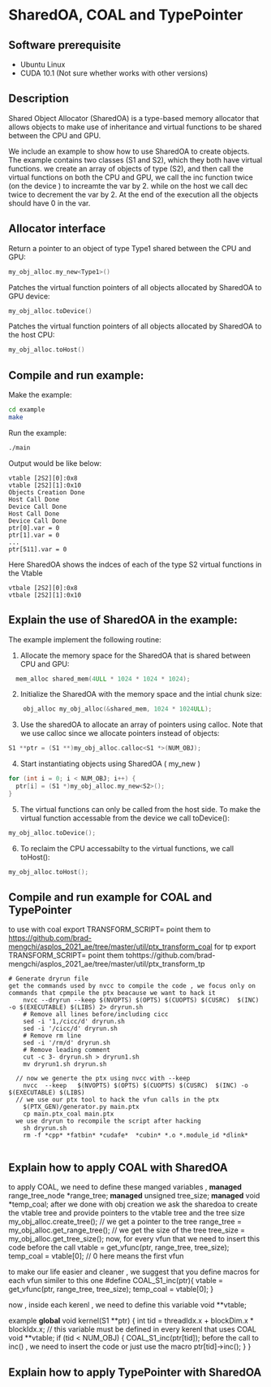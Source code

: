 # SharedOA, COAL and TypePointer

## Software prerequisite
* Ubuntu Linux
* CUDA 10.1 (Not sure whether works with other versions)

## Description
Shared Object Allocator (SharedOA) is a type-based memory
allocator that allows objects to make use of inheritance
and virtual functions to be shared between the CPU and GPU.

We include an example to show how to use SharedOA to create objects.
The example contains two classes (S1 and S2), which they both have virtual functions. we create an array of objects of type (S2), and then call the virtual functions on both the CPU and GPU, we call the inc function twice (on the device ) to increamte the var by 2. while on the host we call dec twice to decrement the var by 2. At the end of the execution all the objects should have 0 in the var.

## Allocator interface

Return a pointer to an object of type Type1 shared between the CPU and GPU:
```cpp
my_obj_alloc.my_new<Type1>()
```

Patches the virtual function pointers of all objects allocated by SharedOA to GPU device:
```cpp
my_obj_alloc.toDevice()
```

Patches the virtual function pointers of all objects allocated by SharedOA to the host CPU:
```cpp
my_obj_alloc.toHost()
```

## Compile and run example:

Make the example:
```bash
cd example
make
```

Run the example:
```bash
./main
```

Output would be like below:
```
vtable [2S2][0]:0x8
vtable [2S2][1]:0x10
Objects Creation Done
Host Call Done
Device Call Done
Host Call Done
Device Call Done
ptr[0].var = 0 
ptr[1].var = 0
...
ptr[511].var = 0 
```
Here SharedOA shows the indces of each of the type S2 virtual functions in the Vtable  
```
vtbale [2S2][0]:0x8
vtbale [2S2][1]:0x10
```
## Explain the use of SharedOA in the example:

The example implement the following routine:
1. Allocate the memory space for the SharedOA that is shared between CPU and GPU:
```cpp
  mem_alloc shared_mem(4ULL * 1024 * 1024 * 1024);
```

2. Initialize the SharedOA with the memory space and the intial chunk size:
```cpp
    obj_alloc my_obj_alloc(&shared_mem, 1024 * 1024ULL);
```

3. Use the sharedOA to allocate an array of pointers using calloc.
Note that we use calloc since we allocate pointers instead of objects:
```cpp
S1 **ptr = (S1 **)my_obj_alloc.calloc<S1 *>(NUM_OBJ);
```

4. Start instantiating objects using SharedOA ( my_new<Type> )
```cpp
for (int i = 0; i < NUM_OBJ; i++) {
  ptr[i] = (S1 *)my_obj_alloc.my_new<S2>();
}
```

5. The virtual functions can only be called from the host side.
To make the virtual function accessable from the device we call toDevice():
```cpp
my_obj_alloc.toDevice();
```

6. To reclaim the CPU accessabilty to the virtual functions, we call toHost():
```cpp
my_obj_alloc.toHost();
```

## Compile and run example for COAL and TypePointer
to use with coal 
export TRANSFORM_SCRIPT= point them to https://github.com/brad-mengchi/asplos_2021_ae/tree/master/util/ptx_transform_coal
for tp 
export TRANSFORM_SCRIPT= point them tohttps://github.com/brad-mengchi/asplos_2021_ae/tree/master/util/ptx_transform_tp


```
# Generate dryrun file
get the commands used by nvcc to compile the code , we focus only on commands that cpmpile the ptx beacause we want to hack it
	nvcc --dryrun --keep $(NVOPTS) $(OPTS) $(CUOPTS) $(CUSRC)  $(INC) -o $(EXECUTABLE) $(LIBS) 2> dryrun.sh 
	# Remove all lines before/including cicc
	sed -i '1,/cicc/d' dryrun.sh
	sed -i '/cicc/d' dryrun.sh
	# Remove rm line
	sed -i '/rm/d' dryrun.sh
	# Remove leading comment
	cut -c 3- dryrun.sh > dryrun1.sh
	mv dryrun1.sh dryrun.sh
  
  // now we generte the ptx using nvcc with --keep 
	nvcc  --keep   $(NVOPTS) $(OPTS) $(CUOPTS) $(CUSRC)  $(INC) -o $(EXECUTABLE) $(LIBS)
  // we use our ptx tool to hack the vfun calls in the ptx
	$(PTX_GEN)/generator.py main.ptx
	cp main.ptx_coal main.ptx
  we use dryrun to recompile the script after hacking
	sh dryrun.sh
	rm -f *cpp* *fatbin* *cudafe*  *cubin* *.o *.module_id *dlink*
  
  ```
## Explain how to apply COAL with SharedOA
to apply COAL, we need to define these manged variables ,
__managed__ range_tree_node *range_tree;
__managed__ unsigned tree_size;
__managed__ void *temp_coal;
after we done with obj creation 
we ask the sharedoa to create the vtable tree and provide pointers to the vtable tree and the tree size
  my_obj_alloc.create_tree();
  // we get a pointer to the tree
  range_tree = my_obj_alloc.get_range_tree();
  // we get the size of the tree
  tree_size = my_obj_alloc.get_tree_size();
now, for every vfun that we need to insert this code before the call
vtable = get_vfunc(ptr, range_tree, tree_size);  temp_coal = vtable[0]; // 0 here means the first vfun

to make our life easier and cleaner ,  we suggest that you define macros for each vfun 
similer to this one 
#define COAL_S1_inc(ptr){   vtable = get_vfunc(ptr, range_tree, tree_size);  temp_coal = vtable[0]; }

now , inside each kerenl , we need to define this variable 
  void **vtable;
  
  example 
__global__ void kernel(S1 **ptr) {
  int tid = threadIdx.x + blockDim.x * blockIdx.x;
  // this variable must be defined in every kerenl that uses COAL
  void **vtable;
  if (tid < NUM_OBJ) {
    COAL_S1_inc(ptr[tid]); before the call to inc() , we need to insert the code or just use the macro
    ptr[tid]->inc(); 
  }
}


## Explain how to apply TypePointer with SharedOA

